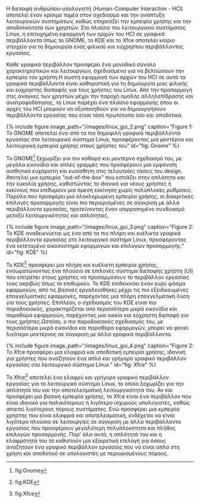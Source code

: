 Η διεπαφή ανθρώπου-υπολογιστή (Human-Computer Interaction - HCI) αποτελεί έναν κρίσιμο τομέα στον σχεδιασμό και την ανάπτυξη λειτουργικών συστημάτων, καθώς επηρεάζει την εμπειρία χρήσης και την αποδοτικότητα των χρηστών. Στο πλαίσιο του λειτουργικού συστήματος Linux, η επιτυχημένη εφαρμογή των αρχών του HCI σε γραφικά περιβάλλοντα όπως το GNOME, το KDE και το Xfce αποτελεί καίριο στοιχείο για τη δημιουργία ενός φιλικού και εύχρηστου περιβάλλοντος εργασίας.

Κάθε γραφικό περιβάλλον προσφέρει ένα μοναδικό σύνολο χαρακτηριστικών και λειτουργιών, σχεδιασμένα για να βελτιώσουν την εμπειρία του χρήστη.Η σωστή εφαρμογή των αρχών του HCI σε αυτά τα γραφικά περιβάλλοντα είναι καθοριστική για τη δημιουργία μιας φιλικής και εύχρηστης διεπαφής για τους χρήστες του Linux. Από την προσαρμογή στις ανάγκες των χρηστών μέχρι την παροχή ομαλής αλληλεπίδρασης και ανατροφοδότησης, το Linux παρέχει ένα πλαίσιο εφαρμογής όπου οι αρχές του HCI μπορούν να αξιοποιηθούν για να δημιουργήσουν περιβάλλοντα εργασίας που είναι τόσο πρωτότυπα όσο και αποδοτικά.

{% include figure image_path="/images/linux_gui_2.png" caption="Figure 1: Το GNOME αποτελεί ένα από τα πιο δημοφιλή γραφικά περιβάλλοντα εργασίας στο λειτουργικό σύστημα Linux, προσφέροντας μια μοντέρνα και λειτουργική εμπειρία χρήσης στους χρήστες του" id="fig: Gnome" %}

Το GNOME[^1] ξεχωρίζει για τον καθαρό και μοντέρνο σχεδιασμό του, με μεγάλα εικονίδια και απλές γραμμές που προσφέρουν μια εμφάνιση αισθητικά ευχάριστη και ευαίσθητη στις τελευταίες τάσεις του design. Αποτελεί μια εμπειρία "out-of-the-box" που εστιάζει στην απλότητα και την ευκολία χρήσης, καθιστώντας το ιδανικό για νέους χρήστες ή εκείνους που επιθυμούν μια άμεση εκκίνηση χωρίς πολύπλοκες ρυθμίσεις. Παρόλο που προσφέρει μια ολοκληρωμένη εμπειρία χρήσης, οι διακριτικές επιλογές προσαρμογής είναι πιο περιορισμένες σε σύγκριση με άλλα περιβάλλοντα εργασίας, προτείνοντας έναν ισορροπημένο συνδυασμό μεταξύ λειτουργικότητας και απλότητας.

{% include figure image_path="/images/linux_gui_3.png" caption="Figure 2: Το KDE αναδεικνύεται ως ένα από τα πιο πλήρη και ευέλικτα γραφικά περιβάλλοντα εργασίας στο λειτουργικό σύστημα Linux, προσφέροντας ένα εκτεταμένο οικοσύστημα εφαρμογών και επιλογών προσαρμογής." id="fig: KDE" %}

Το KDE[^2] προσφέρει μια πλήρη και ευέλικτη εμπειρία χρήσης, ενσωματώνοντας ένα πλούσιο σε επιλογές σύστημα διεπαφής χρήστη (UI) που επιτρέπει στους χρήστες να προσαρμόσουν το περιβάλλον εργασίας τους ακριβώς όπως το επιθυμούν. Το KDE επιδεικνύει έναν ευρύ φάσμα εφαρμογών, από τις βασικές εργαλειοθήκες μέχρι τις πιο εξειδικευμένες επαγγελματικές εφαρμογές, παρέχοντας μια πλήρη επαγγελματική λύση για τους χρήστες. Επιπλέον, ο σχεδιασμός του KDE είναι πιο παραδοσιακός, χαρακτηρίζεται από περισσότερα μικρά εικονίδια και παραθύρα εφαρμογών, παρέχοντας μια οικεία και εύχρηστη διεπαφή για τους χρήστες.Ωστόσο, ο πιο παραδοσιακός σχεδιασμός του, με περισσότερα μικρά εικονίδια και παραθύρα εφαρμογών, μπορεί να φανεί λιγότερο μοντέρνος σε σύγκριση με άλλα γραφικά περιβάλλοντα.

{% include figure image_path="/images/linux_gui_4.png" caption="Figure 2: Το Xfce προσφέρει μια ελαφριά και αποδοτική εμπειρία χρήσης, ιδανική για χρήστες που αναζητούν ένα απλό και γρήγορο γραφικό περιβάλλον εργασίας στο λειτουργικό σύστημα Linux." id="fig: Xfce" %}

Το Xfce[^3] αποτελεί ένα ελαφρύ και γρήγορο γραφικό περιβάλλον εργασίας για το λειτουργικό σύστημα Linux, το οποίο ξεχωρίζει για την απλότητά του και την αποτελεσματική λειτουργικότητά του. Αν και προσφέρει μια βασική εμπειρία χρήσης, το Xfce είναι ένα περιβάλλον που είναι ιδανικό για παλαιότερους ή λιγότερο ισχυρούς υπολογιστές, καθώς απαιτεί λιγότερους πόρους συστήματος. Ενώ προσφέρει μια εμπειρία χρήστης που είναι ελαφριά και αποτελεσματική, ενδέχεται να είναι λιγότερο πλούσια σε λειτουργίες σε σύγκριση με άλλα περιβάλλοντα εργασίας που προσφέρουν μεγαλύτερη πολυπλοκότητα και πλήθος επιλογών προσαρμογής. Παρ' όλα αυτά, η απλότητά του και η ελαφρότητά του το καθιστούν μια εξαιρετική επιλογή για όσους αναζητούν ένα γραφικό περιβάλλον εργασίας που να είναι απλό στη χρήση και αποδοτικό σε υπολογιστές με περιορισμένους πόρους.

  

[^1]: fig:Gnome

[^2]: fig:KDE

[^3]: fig:Xfce
